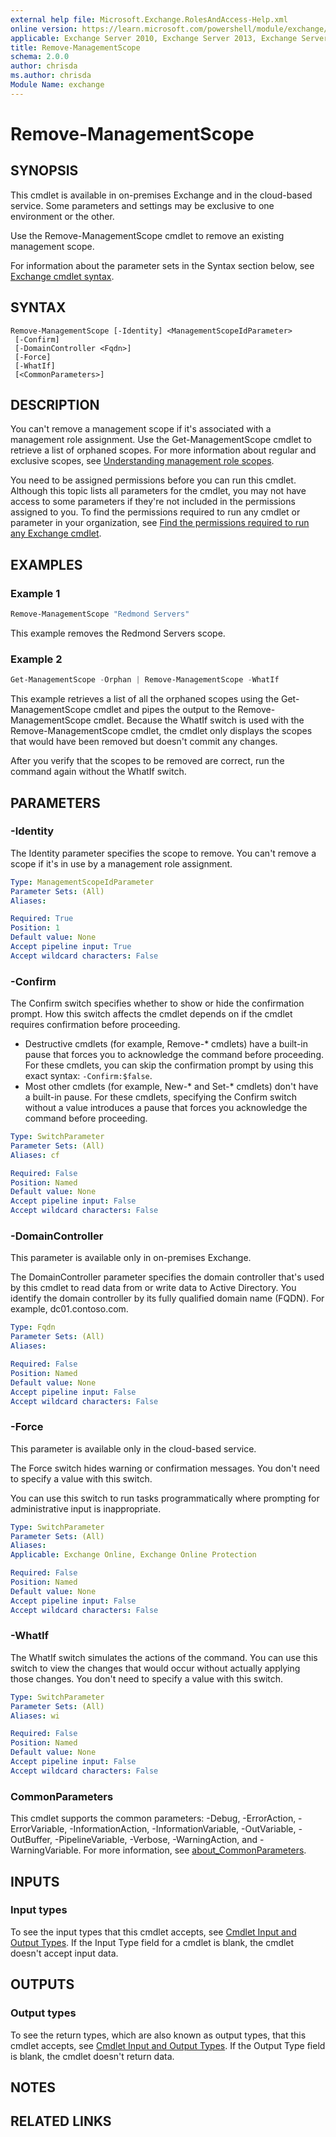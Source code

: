 ```yaml
---
external help file: Microsoft.Exchange.RolesAndAccess-Help.xml
online version: https://learn.microsoft.com/powershell/module/exchange/remove-managementscope
applicable: Exchange Server 2010, Exchange Server 2013, Exchange Server 2016, Exchange Server 2019, Exchange Online, Exchange Online Protection
title: Remove-ManagementScope
schema: 2.0.0
author: chrisda
ms.author: chrisda
Module Name: exchange
---
```


# Remove-ManagementScope

## SYNOPSIS
This cmdlet is available in on-premises Exchange and in the cloud-based service. Some parameters and settings may be exclusive to one environment or the other.

Use the Remove-ManagementScope cmdlet to remove an existing management scope.

For information about the parameter sets in the Syntax section below, see [Exchange cmdlet syntax](https://learn.microsoft.com/powershell/exchange/exchange-cmdlet-syntax).

## SYNTAX

```
Remove-ManagementScope [-Identity] <ManagementScopeIdParameter>
 [-Confirm]
 [-DomainController <Fqdn>]
 [-Force]
 [-WhatIf]
 [<CommonParameters>]
```

## DESCRIPTION
You can't remove a management scope if it's associated with a management role assignment. Use the Get-ManagementScope cmdlet to retrieve a list of orphaned scopes. For more information about regular and exclusive scopes, see [Understanding management role scopes](https://learn.microsoft.com/exchange/understanding-management-role-scopes-exchange-2013-help).

You need to be assigned permissions before you can run this cmdlet. Although this topic lists all parameters for the cmdlet, you may not have access to some parameters if they're not included in the permissions assigned to you. To find the permissions required to run any cmdlet or parameter in your organization, see [Find the permissions required to run any Exchange cmdlet](https://learn.microsoft.com/powershell/exchange/find-exchange-cmdlet-permissions).

## EXAMPLES

### Example 1
```powershell
Remove-ManagementScope "Redmond Servers"
```

This example removes the Redmond Servers scope.

### Example 2
```powershell
Get-ManagementScope -Orphan | Remove-ManagementScope -WhatIf
```

This example retrieves a list of all the orphaned scopes using the Get-ManagementScope cmdlet and pipes the output to the Remove-ManagementScope cmdlet. Because the WhatIf switch is used with the Remove-ManagementScope cmdlet, the cmdlet only displays the scopes that would have been removed but doesn't commit any changes.

After you verify that the scopes to be removed are correct, run the command again without the WhatIf switch.

## PARAMETERS

### -Identity
The Identity parameter specifies the scope to remove. You can't remove a scope if it's in use by a management role assignment.

```yaml
Type: ManagementScopeIdParameter
Parameter Sets: (All)
Aliases:

Required: True
Position: 1
Default value: None
Accept pipeline input: True
Accept wildcard characters: False
```

### -Confirm
The Confirm switch specifies whether to show or hide the confirmation prompt. How this switch affects the cmdlet depends on if the cmdlet requires confirmation before proceeding.

- Destructive cmdlets (for example, Remove-\* cmdlets) have a built-in pause that forces you to acknowledge the command before proceeding. For these cmdlets, you can skip the confirmation prompt by using this exact syntax: `-Confirm:$false`.
- Most other cmdlets (for example, New-\* and Set-\* cmdlets) don't have a built-in pause. For these cmdlets, specifying the Confirm switch without a value introduces a pause that forces you acknowledge the command before proceeding.

```yaml
Type: SwitchParameter
Parameter Sets: (All)
Aliases: cf

Required: False
Position: Named
Default value: None
Accept pipeline input: False
Accept wildcard characters: False
```

### -DomainController
This parameter is available only in on-premises Exchange.

The DomainController parameter specifies the domain controller that's used by this cmdlet to read data from or write data to Active Directory. You identify the domain controller by its fully qualified domain name (FQDN). For example, dc01.contoso.com.

```yaml
Type: Fqdn
Parameter Sets: (All)
Aliases:

Required: False
Position: Named
Default value: None
Accept pipeline input: False
Accept wildcard characters: False
```

### -Force
This parameter is available only in the cloud-based service.

The Force switch hides warning or confirmation messages. You don't need to specify a value with this switch.

You can use this switch to run tasks programmatically where prompting for administrative input is inappropriate.

```yaml
Type: SwitchParameter
Parameter Sets: (All)
Aliases:
Applicable: Exchange Online, Exchange Online Protection

Required: False
Position: Named
Default value: None
Accept pipeline input: False
Accept wildcard characters: False
```

### -WhatIf
The WhatIf switch simulates the actions of the command. You can use this switch to view the changes that would occur without actually applying those changes. You don't need to specify a value with this switch.

```yaml
Type: SwitchParameter
Parameter Sets: (All)
Aliases: wi

Required: False
Position: Named
Default value: None
Accept pipeline input: False
Accept wildcard characters: False
```

### CommonParameters
This cmdlet supports the common parameters: -Debug, -ErrorAction, -ErrorVariable, -InformationAction, -InformationVariable, -OutVariable, -OutBuffer, -PipelineVariable, -Verbose, -WarningAction, and -WarningVariable. For more information, see [about_CommonParameters](https://go.microsoft.com/fwlink/p/?LinkID=113216).

## INPUTS

### Input types
To see the input types that this cmdlet accepts, see [Cmdlet Input and Output Types](https://go.microsoft.com/fwlink/p/?LinkId=616387). If the Input Type field for a cmdlet is blank, the cmdlet doesn't accept input data.

## OUTPUTS

### Output types
To see the return types, which are also known as output types, that this cmdlet accepts, see [Cmdlet Input and Output Types](https://go.microsoft.com/fwlink/p/?LinkId=616387). If the Output Type field is blank, the cmdlet doesn't return data.

## NOTES

## RELATED LINKS
